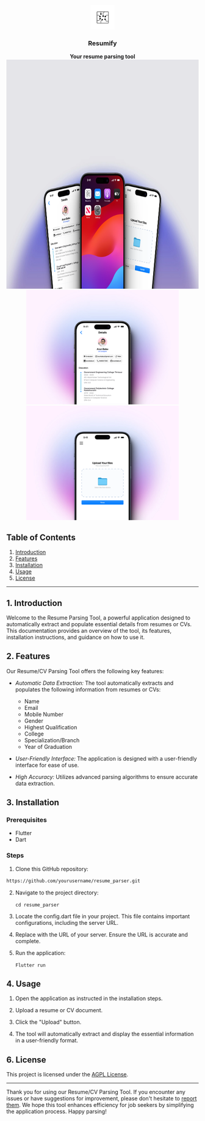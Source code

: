 
<div align="center">
  <a href="https://hoppscotch.io](https://github.com/Schematic-Bytes/Resumify/">
    <img
      src="./assets/images/logo.png"
      alt="Resumify"
      height="64"
    />
  </a>
  <h3>
    <b>
      Resumify
    </b>
  </h3>
  <b>
    Your resume parsing tool
  </b>
<br>
        <img
      src="./assets/images/301shots_so.webp"
      alt="Full Images"
      height="600"
    />
  <br>
          <img
      src="./assets/images/714shots_so.webp"
      alt="Full Images"
      height="300"
    />
          <img
      src="./assets/images/839shots_so.webp"
      alt="Full Images"
      height="300"
    />
</div>

## Table of Contents
1. [Introduction](#introduction)
2. [Features](#features)
3. [Installation](#installation)
4. [Usage](#usage)
5. [License](#license)

---

## 1. Introduction <a name="introduction"></a>

Welcome to the Resume Parsing Tool, a powerful application designed to automatically extract and populate essential details from resumes or CVs. This documentation provides an overview of the tool, its features, installation instructions, and guidance on how to use it.

## 2. Features <a name="features"></a>

Our Resume/CV Parsing Tool offers the following key features:

- *Automatic Data Extraction:* The tool automatically extracts and populates the following information from resumes or CVs:
  - Name
  - Email
  - Mobile Number
  - Gender
  - Highest Qualification
  - College
  - Specialization/Branch
  - Year of Graduation

- *User-Friendly Interface:* The application is designed with a user-friendly interface for ease of use.

- *High Accuracy:* Utilizes advanced parsing algorithms to ensure accurate data extraction.

## 3. Installation <a name="installation"></a>

### Prerequisites
- Flutter
- Dart

### Steps
1. Clone this GitHub repository:

  ```bash
https://github.com/yourusername/resume_parser.git
```

2. Navigate to the project directory:

   `cd resume_parser`
   
3. Locate the config.dart file in your project. This file contains important configurations, including the server URL.

4. Replace with the URL of your server. Ensure the URL is accurate and complete.

5. Run the application:
   
   `Flutter run`
   

## 4. Usage <a name="usage"></a>

1. Open the application as instructed in the installation steps.

2. Upload a resume or CV document.

3. Click the "Upload" button.

4. The tool will automatically extract and display the essential information in a user-friendly format.


## 6. License <a name="license"></a>

This project is licensed under the [AGPL License](LICENSE).

---

Thank you for using our Resume/CV Parsing Tool. If you encounter any issues or have suggestions for improvement, please don't hesitate to [report them](https://github.com/yourusername/resume-cv-parser/issues). We hope this tool enhances efficiency for job seekers by simplifying the application process. Happy parsing!
